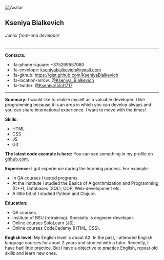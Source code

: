 ![Avatar](https://pp.userapi.com/c837729/v837729080/300d2/FnSywMlpxKM.jpg?ava=1)
## Kseniya Bialkevich
###### Junior front-end developer
***

**Contacts:**
- :fa-phone-square: +375299557080
- :fa-envelope: kseniyabialkevich@gmail.com
- :fa-github: https://gist.github.com/KseniyaBialkevich
- :fa-location-arrow: [@Kseniya_Bialkevich](https://web.telegram.org/#/Kseniya_Bialkevich)
- :fa-twitter: [@Kseniya15531717](https://twitter.com/Kseniya15531717)
***
**Summary:**
I would like to realize myself as a valuable developer. 
I like programming because it is an area in which you can develop always and you can share international experience. 
I want to move with the times!

**Skills:**
* HTML
* CSS
* JS
* Git

**The latest code example is here:**
You can see something in my profile on [github.com](https://gist.github.com/KseniyaBialkevich).

**Experience:**
I got experience during the learning process. For example:
- In QA courses I tested programs. 
- At the institute I studied the Basics of Algorithmization and Programming (C++), Databases (SQL), OOP, Web-development etc.
- A little bit of I studied Python and Clojure.

**Education:**
- QA courses.
- Institute of BSU (retraining). Specialty is engineer developer.
- Online courses SoloLearn (JS).
- Online courses CodeCademy (HTML, CSS).

**English level:**
My English level is about A2.
In the past, I attended English language courses for about 2 years and studied with a tutor.
Recently, I have had little practice. But I have a objective to practice English, repeat old skills and learn new ones.
